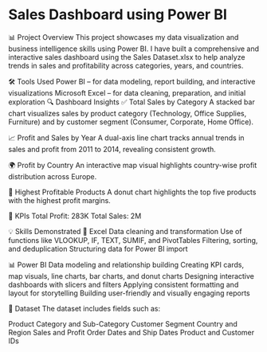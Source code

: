 # Sales Dashboard using Power BI
📊 Project Overview
This project showcases my data visualization and business intelligence skills using Power BI. I have built a comprehensive and interactive sales dashboard using the Sales Dataset.xlsx to help analyze trends in sales and profitability across categories, years, and countries.

🛠️ Tools Used
Power BI – for data modeling, report building, and interactive visualizations
Microsoft Excel – for data cleaning, preparation, and initial exploration
🔍 Dashboard Insights
✅ Total Sales by Category
A stacked bar chart visualizes sales by product category (Technology, Office Supplies, Furniture) and by customer segment (Consumer, Corporate, Home Office).

📈 Profit and Sales by Year
A dual-axis line chart tracks annual trends in sales and profit from 2011 to 2014, revealing consistent growth.

🌍 Profit by Country
An interactive map visual highlights country-wise profit distribution across Europe.

🥇 Highest Profitable Products
A donut chart highlights the top five products with the highest profit margins.

📌 KPIs
Total Profit: 283K
Total Sales: 2M

💡 Skills Demonstrated
🔧 Excel
Data cleaning and transformation
Use of functions like VLOOKUP, IF, TEXT, SUMIF, and PivotTables
Filtering, sorting, and deduplication
Structuring data for Power BI import

📊 Power BI
Data modeling and relationship building
Creating KPI cards, map visuals, line charts, bar charts, and donut charts
Designing interactive dashboards with slicers and filters
Applying consistent formatting and layout for storytelling
Building user-friendly and visually engaging reports

📁 Dataset
The dataset includes fields such as:

Product Category and Sub-Category
Customer Segment
Country and Region
Sales and Profit
Order Dates and Ship Dates
Product and Customer IDs

